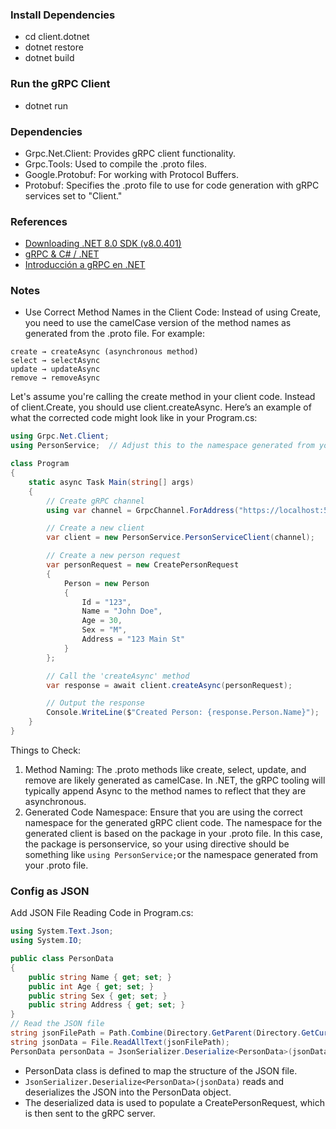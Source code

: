 ### Install Dependencies
- cd client.dotnet
- dotnet restore
- dotnet build

### Run the gRPC Client
- dotnet run

### Dependencies  
- Grpc.Net.Client: Provides gRPC client functionality.
- Grpc.Tools: Used to compile the .proto files.
- Google.Protobuf: For working with Protocol Buffers.
- Protobuf: Specifies the .proto file to use for code generation with gRPC services set to "Client."

### References
- [Downloading .NET 8.0 SDK (v8.0.401)](https://dotnet.microsoft.com/en-us/download/dotnet/thank-you/sdk-8.0.401-windows-x64-installer)
- [gRPC & C# / .NET](https://grpc.io/docs/languages/csharp/)
- [Introducción a gRPC en .NET](https://learn.microsoft.com/es-es/aspnet/core/grpc/?view=aspnetcore-8.0)

### Notes
- Use Correct Method Names in the Client Code: Instead of using Create, you need to use the camelCase version of the method names as generated from the .proto file. For example:

```
create → createAsync (asynchronous method)
select → selectAsync
update → updateAsync
remove → removeAsync
```

Let's assume you're calling the create method in your client code. Instead of client.Create, you should use client.createAsync. Here’s an example of what the corrected code might look like in your Program.cs:

```csharp
using Grpc.Net.Client;
using PersonService;  // Adjust this to the namespace generated from your .proto

class Program
{
    static async Task Main(string[] args)
    {
        // Create gRPC channel
        using var channel = GrpcChannel.ForAddress("https://localhost:50051");

        // Create a new client
        var client = new PersonService.PersonServiceClient(channel);

        // Create a new person request
        var personRequest = new CreatePersonRequest
        {
            Person = new Person
            {
                Id = "123",
                Name = "John Doe",
                Age = 30,
                Sex = "M",
                Address = "123 Main St"
            }
        };

        // Call the 'createAsync' method
        var response = await client.createAsync(personRequest);

        // Output the response
        Console.WriteLine($"Created Person: {response.Person.Name}");
    }
}
```

Things to Check:
1. Method Naming: The .proto methods like create, select, update, and remove are likely generated as camelCase. In .NET, the gRPC tooling will typically append Async to the method names to reflect that they are asynchronous.
2. Generated Code Namespace: Ensure that you are using the correct namespace for the generated gRPC client code. The namespace for the generated client is based on the package in your .proto file. In this case, the package is personservice, so your using directive should be something like `using PersonService;`or the namespace generated from your .proto file.


### Config as JSON
Add JSON File Reading Code in Program.cs:

```csharp
using System.Text.Json;
using System.IO;

public class PersonData
{
    public string Name { get; set; }
    public int Age { get; set; }
    public string Sex { get; set; }
    public string Address { get; set; }
}
// Read the JSON file
string jsonFilePath = Path.Combine(Directory.GetParent(Directory.GetCurrentDirectory()).FullName, "person-service", "data.json");
string jsonData = File.ReadAllText(jsonFilePath);
PersonData personData = JsonSerializer.Deserialize<PersonData>(jsonData);
```

- PersonData class is defined to map the structure of the JSON file.
- `JsonSerializer.Deserialize<PersonData>(jsonData)` reads and deserializes the JSON into the PersonData object.
- The deserialized data is used to populate a CreatePersonRequest, which is then sent to the gRPC server.